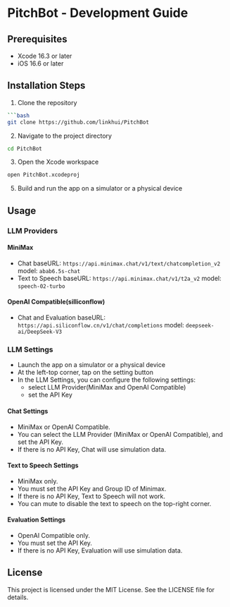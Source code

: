# PitchBot - Development Guide

## Prerequisites

- Xcode 16.3 or later
- iOS 16.6 or later

## Installation Steps

1. Clone the repository
```bash
```bash
git clone https://github.com/linkhui/PitchBot
```
2. Navigate to the project directory
```bash
cd PitchBot
```

3. Open the Xcode workspace
```bash
open PitchBot.xcodeproj
```
5. Build and run the app on a simulator or a physical device

## Usage

### LLM Providers
#### MiniMax

- Chat
baseURL: `https://api.minimax.chat/v1/text/chatcompletion_v2`
model: `abab6.5s-chat`
- Text to Speech
baseURL: `https://api.minimax.chat/v1/t2a_v2`
model: `speech-02-turbo`

#### OpenAI Compatible(silliconflow)
- Chat and Evaluation
baseURL: `https://api.siliconflow.cn/v1/chat/completions`
model: `deepseek-ai/DeepSeek-V3`

### LLM Settings
- Launch the app on a simulator or a physical device
- At the left-top corner, tap on the setting button
- In the LLM Settings, you can configure the following settings:
    - select LLM Provider(MiniMax and OpenAI Compatible)
    - set the API Key

#### Chat Settings
- MiniMax or OpenAI Compatible.
- You can select the LLM Provider (MiniMax or OpenAI Compatible), and set the API Key.
- If there is no API Key, Chat will use simulation data.

#### Text to Speech Settings
- MiniMax only.
- You must set the API Key and Group ID of Minimax.
- If there is no API Key, Text to Speech will not work.
- You can mute to disable the text to speech on the top-right corner.

#### Evaluation Settings
- OpenAI Compatible only.
- You must set the API Key.
- If there is no API Key, Evaluation will use simulation data.

## License
This project is licensed under the MIT License. See the LICENSE file for details.
